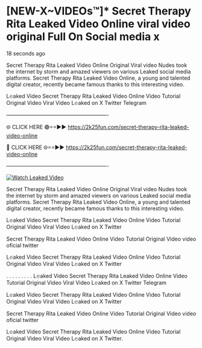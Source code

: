 # [NEW-X~VIDEOs™]* Secret Therapy Rita Leaked Video Online viral video original Full On Social media x

18 seconds ago

Secret Therapy Rita Leaked Video Online Original Viral video Nudes took the internet by storm and amazed viewers on various Leaked social media platforms. Secret Therapy Rita Leaked Video Online, a young and talented digital creator, recently became famous thanks to this interesting video.

L𝚎aked Video Secret Therapy Rita Leaked Video Online Video Tutorial Original Video Viral Video L𝚎aked on X Twitter Telegram

———————————————————-

🌐 CLICK HERE 🟢==►► https://2k25fun.com/secret-therapy-rita-leaked-video-online

🔴 CLICK HERE 🌐==►► https://2k25fun.com/secret-therapy-rita-leaked-video-online

———————————————————-

[![Watch Leaked Video](https://miro.medium.com/v2/resize:fit:828/format:webp/1*cilzJN44JGOrTw9NJCrNHA.gif "Watch Leaked Video")](https://2k25fun.com/secret-therapy-rita-leaked-video-online)

Secret Therapy Rita Leaked Video Online Original Viral video Nudes took the internet by storm and amazed viewers on various Leaked social media platforms. Secret Therapy Rita Leaked Video Online, a young and talented digital creator, recently became famous thanks to this interesting video.

L𝚎aked Video Secret Therapy Rita Leaked Video Online Video Tutorial Original Video Viral Video L𝚎aked on X Twitter

Secret Therapy Rita Leaked Video Online Video Tutorial Original Video video oficial twitter

L𝚎aked Video Secret Therapy Rita Leaked Video Online Video Tutorial Original Video Viral Video L𝚎aked on X Twitter

. . . . . . . . . L𝚎aked Video Secret Therapy Rita Leaked Video Online Video Tutorial Original Video Viral Video L𝚎aked on X Twitter Telegram

L𝚎aked Video Secret Therapy Rita Leaked Video Online Video Tutorial Original Video Viral Video L𝚎aked on X Twitter

Secret Therapy Rita Leaked Video Online Video Tutorial Original Video video oficial twitter

L𝚎aked Video Secret Therapy Rita Leaked Video Online Video Tutorial Original Video Viral Video L𝚎aked on X Twitter.
